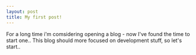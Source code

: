 ```yaml
---
layout: post
title: My first post!
---
```


For a long time i'm comsidering opening a blog - now I've found the time to start one..
This blog should more focused on development stuff, so let's start..
